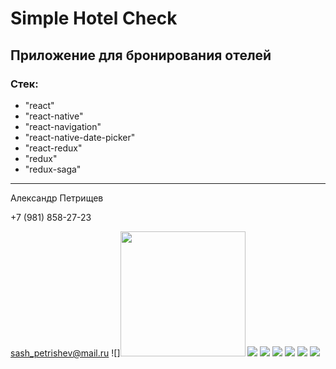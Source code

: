 # Simple Hotel Check

## Приложение для бронирования отелей

### Cтек:

- "react"
- "react-native"
- "react-navigation"
- "react-native-date-picker"
- "react-redux"
- "redux"
- "redux-saga"

---

Александр Петрищев

+7 (981) 858-27-23

sash_petrishev@mail.ru
![]<img src="https://github.com/petrishevalexander/BookingLiis2/blob/master/src/assets/screenshots/01.png" width="200">
![](https://github.com/petrishevalexander/BookingLiis2/blob/master/src/assets/screenshots/01.png)
![](https://github.com/petrishevalexander/BookingLiis2/blob/master/src/assets/screenshots/02.png)
![](https://github.com/petrishevalexander/BookingLiis2/blob/master/src/assets/screenshots/03.png)
![](https://github.com/petrishevalexander/BookingLiis2/blob/master/src/assets/screenshots/04.png)
![](https://github.com/petrishevalexander/BookingLiis2/blob/master/src/assets/screenshots/05.png)
![](https://github.com/petrishevalexander/BookingLiis2/blob/master/src/assets/screenshots/06.png)
